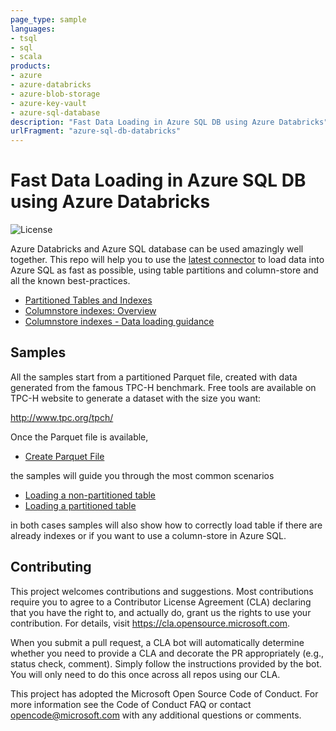 ```yaml
---
page_type: sample
languages:
- tsql
- sql
- scala
products:
- azure
- azure-databricks
- azure-blob-storage
- azure-key-vault
- azure-sql-database
description: "Fast Data Loading in Azure SQL DB using Azure Databricks"
urlFragment: "azure-sql-db-databricks"
---
```


# Fast Data Loading in Azure SQL DB using Azure Databricks

![License](https://img.shields.io/badge/license-MIT-green.svg)

<!-- 
Guidelines on README format: https://review.docs.microsoft.com/help/onboard/admin/samples/concepts/readme-template?branch=master

Guidance on onboarding samples to docs.microsoft.com/samples: https://review.docs.microsoft.com/help/onboard/admin/samples/process/onboarding?branch=master

Taxonomies for products and languages: https://review.docs.microsoft.com/new-hope/information-architecture/metadata/taxonomies?branch=master
-->

Azure Databricks and Azure SQL database can be used amazingly well together. This repo will help you to use the [latest connector](https://github.com/microsoft/sql-spark-connector) to load data into Azure SQL as fast as possible, using table partitions and column-store and all the known best-practices.

- [Partitioned Tables and Indexes](https://docs.microsoft.com/en-us/sql/relational-databases/partitions/partitioned-tables-and-indexes)
- [Columnstore indexes: Overview](https://docs.microsoft.com/en-us/sql/relational-databases/indexes/columnstore-indexes-overview)
- [Columnstore indexes - Data loading guidance](https://docs.microsoft.com/en-us/sql/relational-databases/indexes/columnstore-indexes-data-loading-guidance)

## Samples

All the samples start from a partitioned Parquet file, created with data generated from the famous TPC-H benchmark. Free tools are available on TPC-H website to generate a dataset with the size you want:

http://www.tpc.org/tpch/

Once the Parquet file is available, 

- [Create Parquet File](./notebooks/00-create-parquet-file.ipynb)


the samples will guide you through the most common scenarios

- [Loading a non-partitioned table](./notebooks/01-load-into-single-table.ipynb)
- [Loading a partitioned table](./notebooks/02-load-into-partitioned-table.ipynb)

in both cases samples will also show how to correctly load table if there are already indexes or if you want to use a column-store in Azure SQL.

## Contributing

This project welcomes contributions and suggestions. Most contributions require you to agree to a Contributor License Agreement (CLA) declaring that you have the right to, and actually do, grant us the rights to use your contribution. For details, visit https://cla.opensource.microsoft.com.

When you submit a pull request, a CLA bot will automatically determine whether you need to provide a CLA and decorate the PR appropriately (e.g., status check, comment). Simply follow the instructions provided by the bot. You will only need to do this once across all repos using our CLA.

This project has adopted the Microsoft Open Source Code of Conduct. For more information see the Code of Conduct FAQ or contact opencode@microsoft.com with any additional questions or comments.
